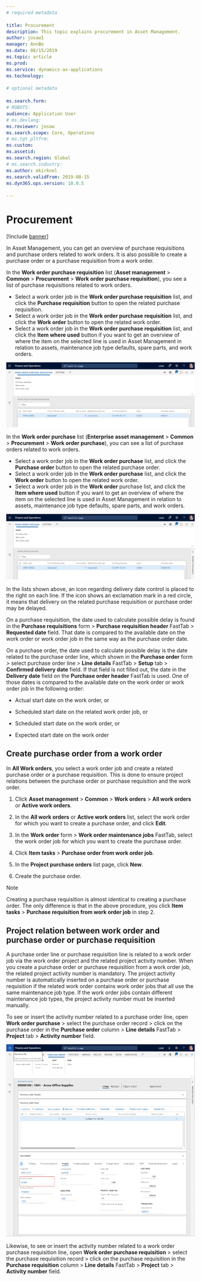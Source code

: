 ```yaml
---
# required metadata

title: Procurement
description: This topic explains procurement in Asset Management.
author: josaw1
manager: AnnBe
ms.date: 08/15/2019
ms.topic: article
ms.prod: 
ms.service: dynamics-ax-applications
ms.technology: 

# optional metadata

ms.search.form: 
# ROBOTS: 
audience: Application User
# ms.devlang: 
ms.reviewer: josaw
ms.search.scope: Core, Operations
# ms.tgt_pltfrm: 
ms.custom: 
ms.assetid: 
ms.search.region: Global
# ms.search.industry: 
ms.author: mkirknel
ms.search.validFrom: 2019-08-15
ms.dyn365.ops.version: 10.0.5

---
```


# Procurement


[!include [banner](../../includes/banner.md)]

 

In Asset Management, you can get an overview of purchase requisitions and purchase orders related to work orders. It is also possible to create a purchase order or a purchase requisition from a work order.

In the **Work order purchase requisition** list (**Asset management** > **Common** > **Procurement** > **Work order purchase requisition**), you see a list of purchase requisitions related to work orders.

- Select a work order job in the **Work order purchase requisition** list, and click the **Purchase requisition** button to open the related purchase requisition.  
- Select a work order job in the **Work order purchase requisition** list, and click the **Work order** button to open the related work order.  
- Select a work order job in the **Work order purchase requisition** list, and click the **Item where used** button if you want to get an overview of where the item on the selected line is used in Asset Management in relation to assets, maintenance job type defaults, spare parts, and work orders. 

![Figure 1](media/08-work-orders.png)


In the **Work order purchase** list (**Enterprise asset management** > **Common** > **Procurement** > **Work order purchase**), you can see a list of purchase orders related to work orders.

- Select a work order job in the **Work order purchase** list, and click the **Purchase order** button to open the related purchase order.  
- Select a work order job in the **Work order purchase** list, and click the **Work order** button to open the related work order.  
- Select a work order job in the **Work order** purchase list, and click the **Item where used** button if you want to get an overview of where the item on the selected line is used in Asset Management in relation to assets, maintenance job type defaults, spare parts, and work orders. 

![Figure 2](media/09-work-orders.png)


In the lists shown above, an icon regarding delivery date control is placed to the right on each line. If the icon shows an exclamation mark in a red circle, it means that delivery on the related purchase requisition or purchase order may be delayed.

On a purchase requisition, the date used to calculate possible delay is found in the **Purchase requisitions** form > **Purchase requisition header** FastTab > **Requested date** field. That date is compared to the available date on the work order or work order job in the same way as the purchase order date.

On a purchase order, the date used to calculate possible delay is the date related to the purchase order line, which shown in the **Purchase order** form > select purchase order line > **Line details** FastTab > **Setup** tab > **Confirmed delivery date** field. If that field is not filled out, the date in the **Delivery date** field on the **Purchase order header** FastTab is used. One of those dates is compared to the available date on the work order or work order job in the following order:

- Actual start date on the work order, or  

- Scheduled start date on the related work order job, or  

- Scheduled start date on the work order, or  

- Expected start date on the work order  


## Create purchase order from a work order

In **All Work orders**, you select a work order job and create a related purchase order or a purchase requisition. This is done to ensure project relations between the purchase order or purchase requisition and the work order.

1. Click **Asset management** > **Common** > **Work orders** > **All work orders** or **Active work orders**.

2. In the **All work orders** or **Active work orders** list, select the work order for which you want to create a purchase order, and click **Edit**.

3. In the **Work order** form > **Work order maintenance jobs** FastTab, select the work order job for which you want to create the purchase order.

4. Click **Item tasks** > **Purchase order from work order job**.

5. In the **Project purchase orders** list page, click **New**.

6. Create the purchase order.

>[!NOTE]
>Creating a purchase requisition is almost identical to creating a purchase order. The only difference is that in the above procedure, you click **Item tasks** > **Purchase requisition from work order job** in step 2.

## Project relation between work order and purchase order or purchase requisition

A purchase order line or purchase requisition line is related to a work order job via the work order project and the related project activity number. When you create a purchase order or purchase requisition from a work order job, the related project activity number is mandatory. The project activity number is automatically inserted on a purchase order or purchase requisition if the related work order contains work order jobs that all use the same maintenance job type. If the work order jobs contain different maintenance job types, the project activity number must be inserted manually.

To see or insert the activity number related to a purchase order line, open **Work order purchase** > select the purchase order record > click on the purchase order in the **Purchase order** column > **Line details** FastTab > **Project** tab > **Activity number** field.


![Figure 3](media/10-work-orders.png)


Likewise, to see or insert the activity number related to a work order purchase requisition line, open **Work order purchase requisition** > select the purchase requisition record > click on the purchase requisition in the **Purchase requisition** column > **Line details** FastTab > **Project** tab > **Activity number** field.

